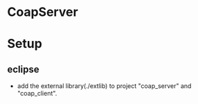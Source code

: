 # CoapServer

# Setup

## eclipse
- add the external library(./extlib) to project "coap_server" and "coap_client".
